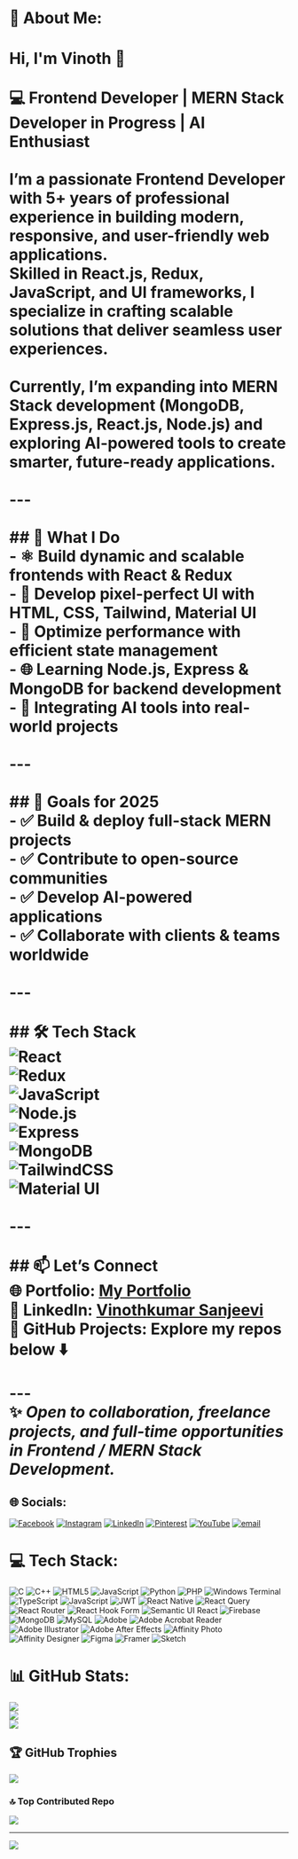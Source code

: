 # 💫 About Me:
# Hi, I'm Vinoth 👋  <br><br>💻 **Frontend Developer | MERN Stack Developer in Progress | AI Enthusiast**  <br><br>I’m a passionate **Frontend Developer with 5+ years of professional experience** in building **modern, responsive, and user-friendly web applications**.  <br>Skilled in **React.js, Redux, JavaScript, and UI frameworks**, I specialize in crafting scalable solutions that deliver seamless user experiences.  <br><br>Currently, I’m expanding into **MERN Stack development** (MongoDB, Express.js, React.js, Node.js) and exploring **AI-powered tools** to create smarter, future-ready applications.  <br><br>---<br><br>## 🚀 What I Do<br>- ⚛️ Build dynamic and scalable frontends with **React & Redux**  <br>- 🎨 Develop pixel-perfect UI with **HTML, CSS, Tailwind, Material UI**  <br>- 🔄 Optimize performance with efficient **state management**  <br>- 🌐 Learning **Node.js, Express & MongoDB** for backend development  <br>- 🤖 Integrating **AI tools** into real-world projects  <br><br>---<br><br>## 🎯 Goals for 2025<br>- ✅ Build & deploy **full-stack MERN projects**  <br>- ✅ Contribute to **open-source communities**  <br>- ✅ Develop **AI-powered applications**  <br>- ✅ Collaborate with **clients & teams worldwide**  <br><br>---<br><br>## 🛠️ Tech Stack  <br>![React](https://img.shields.io/badge/React-20232A?style=for-the-badge&logo=react&logoColor=61DAFB)  <br>![Redux](https://img.shields.io/badge/Redux-593D88?style=for-the-badge&logo=redux&logoColor=white)  <br>![JavaScript](https://img.shields.io/badge/JavaScript-F7DF1E?style=for-the-badge&logo=javascript&logoColor=black)  <br>![Node.js](https://img.shields.io/badge/Node.js-43853D?style=for-the-badge&logo=node.js&logoColor=white)  <br>![Express](https://img.shields.io/badge/Express.js-404D59?style=for-the-badge)  <br>![MongoDB](https://img.shields.io/badge/MongoDB-4EA94B?style=for-the-badge&logo=mongodb&logoColor=white)  <br>![TailwindCSS](https://img.shields.io/badge/Tailwind_CSS-38B2AC?style=for-the-badge&logo=tailwind-css&logoColor=white)  <br>![Material UI](https://img.shields.io/badge/Material--UI-0081CB?style=for-the-badge&logo=mui&logoColor=white)  <br><br>---<br><br>## 📫 Let’s Connect<br>🌐 Portfolio: [My Portfolio](http://vino994.github.io/My_Portfolio/)  <br>💼 LinkedIn: [Vinothkumar Sanjeevi](https://www.linkedin.com/in/vinothkumar-sanjeevi/)  <br>📂 GitHub Projects: Explore my repos below ⬇️  <br><br>---<br>✨ *Open to collaboration, freelance projects, and full-time opportunities in Frontend / MERN Stack Development.*  <br>


## 🌐 Socials:
[![Facebook](https://img.shields.io/badge/Facebook-%231877F2.svg?logo=Facebook&logoColor=white)](https://facebook.com/vinothkumar.sanjeevi) [![Instagram](https://img.shields.io/badge/Instagram-%23E4405F.svg?logo=Instagram&logoColor=white)](https://instagram.com/vinod_sanjeev) [![LinkedIn](https://img.shields.io/badge/LinkedIn-%230077B5.svg?logo=linkedin&logoColor=white)](https://linkedin.com/in/vinothkumar-sanjeevi) [![Pinterest](https://img.shields.io/badge/Pinterest-%23E60023.svg?logo=Pinterest&logoColor=white)](https://pinterest.com/vinodjayasudha) [![YouTube](https://img.shields.io/badge/YouTube-%23FF0000.svg?logo=YouTube&logoColor=white)](https://youtube.com/@UCwWWQgxPuXPMnBrnRZ1GMiA) [![email](https://img.shields.io/badge/Email-D14836?logo=gmail&logoColor=white)](mailto:vinodjayasudha@gmail.com) 

# 💻 Tech Stack:
![C](https://img.shields.io/badge/c-%2300599C.svg?style=for-the-badge&logo=c&logoColor=white) ![C++](https://img.shields.io/badge/c++-%2300599C.svg?style=for-the-badge&logo=c%2B%2B&logoColor=white) ![HTML5](https://img.shields.io/badge/html5-%23E34F26.svg?style=for-the-badge&logo=html5&logoColor=white) ![JavaScript](https://img.shields.io/badge/javascript-%23323330.svg?style=for-the-badge&logo=javascript&logoColor=%23F7DF1E) ![Python](https://img.shields.io/badge/python-3670A0?style=for-the-badge&logo=python&logoColor=ffdd54) ![PHP](https://img.shields.io/badge/php-%23777BB4.svg?style=for-the-badge&logo=php&logoColor=white) ![Windows Terminal](https://img.shields.io/badge/Windows%20Terminal-%234D4D4D.svg?style=for-the-badge&logo=windows-terminal&logoColor=white) ![TypeScript](https://img.shields.io/badge/typescript-%23007ACC.svg?style=for-the-badge&logo=typescript&logoColor=white) ![JavaScript](https://img.shields.io/badge/javascript-%23323330.svg?style=for-the-badge&logo=javascript&logoColor=%23F7DF1E) ![JWT](https://img.shields.io/badge/JWT-black?style=for-the-badge&logo=JSON%20web%20tokens) ![React Native](https://img.shields.io/badge/react_native-%2320232a.svg?style=for-the-badge&logo=react&logoColor=%2361DAFB) ![React Query](https://img.shields.io/badge/-React%20Query-FF4154?style=for-the-badge&logo=react%20query&logoColor=white) ![React Router](https://img.shields.io/badge/React_Router-CA4245?style=for-the-badge&logo=react-router&logoColor=white) ![React Hook Form](https://img.shields.io/badge/React%20Hook%20Form-%23EC5990.svg?style=for-the-badge&logo=reacthookform&logoColor=white) ![Semantic UI React](https://img.shields.io/badge/Semantic%20UI%20React-%2335BDB2.svg?style=for-the-badge&logo=SemanticUIReact&logoColor=white) ![Firebase](https://img.shields.io/badge/firebase-a08021?style=for-the-badge&logo=firebase&logoColor=ffcd34) ![MongoDB](https://img.shields.io/badge/MongoDB-%234ea94b.svg?style=for-the-badge&logo=mongodb&logoColor=white) ![MySQL](https://img.shields.io/badge/mysql-4479A1.svg?style=for-the-badge&logo=mysql&logoColor=white) ![Adobe](https://img.shields.io/badge/adobe-%23FF0000.svg?style=for-the-badge&logo=adobe&logoColor=white) ![Adobe Acrobat Reader](https://img.shields.io/badge/Adobe%20Acrobat%20Reader-EC1C24.svg?style=for-the-badge&logo=Adobe%20Acrobat%20Reader&logoColor=white) ![Adobe Illustrator](https://img.shields.io/badge/adobe%20illustrator-%23FF9A00.svg?style=for-the-badge&logo=adobe%20illustrator&logoColor=white) ![Adobe After Effects](https://img.shields.io/badge/Adobe%20After%20Effects-9999FF.svg?style=for-the-badge&logo=Adobe%20After%20Effects&logoColor=white) ![Affinity Photo](https://img.shields.io/badge/affinityphoto-%237E4DD2.svg?style=for-the-badge&logo=affinity-photo&logoColor=white) ![Affinity Designer](https://img.shields.io/badge/affinity%20desginer-%231B72BE.svg?style=for-the-badge&logo=affinity-designer&logoColor=white) ![Figma](https://img.shields.io/badge/figma-%23F24E1E.svg?style=for-the-badge&logo=figma&logoColor=white) ![Framer](https://img.shields.io/badge/Framer-black?style=for-the-badge&logo=framer&logoColor=blue) ![Sketch](https://img.shields.io/badge/Sketch-FFB387?style=for-the-badge&logo=sketch&logoColor=black)
# 📊 GitHub Stats:
![](https://github-readme-stats.vercel.app/api?username=vino994&theme=gruvbox&hide_border=false&include_all_commits=true&count_private=false)<br/>
![](https://nirzak-streak-stats.vercel.app/?user=vino994&theme=gruvbox&hide_border=false)<br/>
![](https://github-readme-stats.vercel.app/api/top-langs/?username=vino994&theme=gruvbox&hide_border=false&include_all_commits=true&count_private=false&layout=compact)

## 🏆 GitHub Trophies
![](https://github-profile-trophy.vercel.app/?username=vino994&theme=gruvbox&no-frame=false&no-bg=true&margin-w=4)

### 🔝 Top Contributed Repo
![](https://github-contributor-stats.vercel.app/api?username=vino994&limit=5&theme=dark&combine_all_yearly_contributions=true)

---
[![](https://visitcount.itsvg.in/api?id=vino994&icon=0&color=0)](https://visitcount.itsvg.in)

<!-- Proudly created with GPRM ( https://gprm.itsvg.in ) -->
